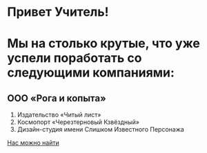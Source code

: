 # Привет Учитель!

# Мы на столько крутые, что уже успели поработать со следующими компаниями:

## ООО «Рога и копыта»
1. Издательство «Читый лист»
2. Космопорт «Черезтерновый Кзвёздный»
3. Дизайн-студия имени Слишком Известного Персонажа

[Нас можно найти](http://google.com "сайт")
